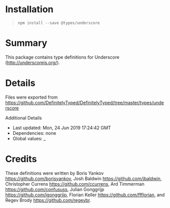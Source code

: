 # Installation
> `npm install --save @types/underscore`

# Summary
This package contains type definitions for Underscore (http://underscorejs.org/).

# Details
Files were exported from https://github.com/DefinitelyTyped/DefinitelyTyped/tree/master/types/underscore

Additional Details
 * Last updated: Mon, 24 Jun 2019 17:24:42 GMT
 * Dependencies: none
 * Global values: _

# Credits
These definitions were written by Boris Yankov <https://github.com/borisyankov>, Josh Baldwin <https://github.com/jbaldwin>, Christopher Currens <https://github.com/ccurrens>, Ard Timmerman <https://github.com/confususs>, Julian Gonggrijp <https://github.com/jgonggrijp>, Florian Keller <https://github.com/ffflorian>, and Regev Brody <https://github.com/regevbr>.
